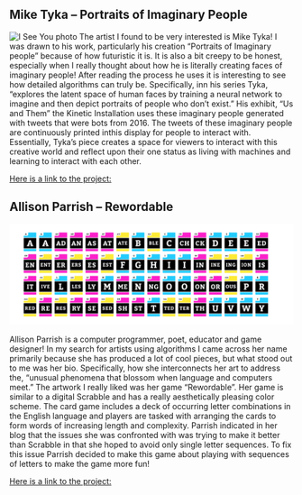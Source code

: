 
## Mike Tyka – Portraits of Imaginary People

![I See You photo](Tyke/Iseeyou.png?raw=true "I See You photo") 
The artist I found to be very interested is Mike Tyka! I was drawn to his work, particularly his creation “Portraits of Imaginary people” because of how futuristic it is. It is also a bit creepy to be honest, especially when I really thought about how he is literally creating faces of imaginary people! After reading the process he uses it is interesting to see how detailed algorithms can truly be. Specifically, inn his series Tyka, “explores the latent space of human faces by training a neural network to imagine and then depict portraits of people who don’t exist.” His exhibit, “Us and Them” the Kinetic Installation uses these imaginary people generated with tweets that were bots from 2016. The tweets of these imaginary people are continuously printed inthis display for people to interact with. Essentially, Tyka’s piece creates a space for viewers to interact with this creative world and reflect upon their one status as living with machines and learning to interact with each other. 

[Here is a link to the project:](http://www.miketyka.com/?s=faces) 

## Allison Parrish – Rewordable 

![Rewordable image](Parrish/Rewordable.png?raw=true "Rewordable image") 

Allison Parrish is a computer programmer, poet, educator and game designer! In my search for artists using algorithms I came across her name primarily because she has produced a lot of cool pieces, but what stood out to me was her bio. Specifically, how she interconnects her art to address the, “unusual phenomena that blossom when language and computers meet.” The artwork I really liked was her game “Rewordable”. Her game is similar to a digital Scrabble and has a really aesthetically pleasing color scheme. The card game includes a deck of occurring letter combinations in the English language and players are tasked with arranging the cards to form words of increasing length and complexity. Parrish indicated in her blog that the issues she was confronted with was trying to make it better than Scrabble in that she hoped to avoid only single letter sequences. To fix this issue Parrish decided to make this game about playing with sequences of letters to make the game more fun! 

[Here is a link to the project:](http://www.rewordable.com/) 
